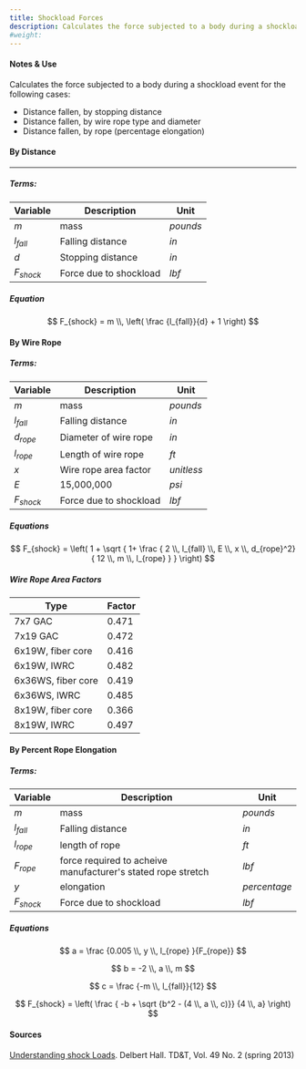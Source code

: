```yaml
---
title: Shockload Forces
description: Calculates the force subjected to a body during a shockload event.
#weight: 
---
```


#### Notes & Use

Calculates the force subjected to a body during a shockload event for the following cases:

* Distance fallen, by stopping distance
* Distance fallen, by wire rope type and diameter
* Distance fallen, by rope (percentage elongation)

#### By Distance
---

##### Terms:

|Variable|Description|Unit|
|-----|-----|-----|
|$m$ | mass| *pounds*|
|$l_{fall}$ | Falling distance | *in*|
|$d$ | Stopping distance | *in*|
|$F_{shock}$ | Force due to shockload| *lbf*|

##### Equation

$$ F_{shock} = m \\, \left( \frac {l_{fall}}{d} + 1 \right) $$


#### By Wire Rope

##### Terms:

|Variable|Description|Unit|
|-----|-----|-----|
|$m$ | mass| *pounds*|
|$l_{fall}$ | Falling distance| *in*|
|$d_{rope}$ | Diameter of wire rope| *in*|
|$l_{rope}$ | Length of wire rope| *ft*|
|$x$ | Wire rope area factor| *unitless*|
|$E$ | 15,000,000 |*psi*|
|$F_{shock}$ | Force due to shockload| *lbf*|

##### Equations

$$ F_{shock} = \left( 
    1 + \sqrt {
        1+ \frac
        { 2 \\, l_{fall} \\, E \\, x \\, d_{rope}^2}
        { 12 \\, m \\, l_{rope} }
}
\right) $$


##### Wire Rope Area Factors

|Type|Factor|
|------|------|
|7x7 GAC|0.471|
|7x19 GAC|0.472|
|6x19W, fiber core|0.416|
|6x19W, IWRC|0.482|
|6x36WS, fiber core|0.419|
|6x36WS, IWRC|0.485|
|8x19W, fiber core|0.366|
|8x19W, IWRC|0.497|


#### By Percent Rope Elongation

##### Terms:

|Variable|Description|Unit|
|-----|-----|-----|
|$m$ | mass| *pounds*|
|$l_{fall}$ | Falling distance | *in*|
|$l_{rope}$ | length of rope | *ft*|
|$F_{rope}$ | force required to acheive manufacturer's stated rope stretch | *lbf*|
|$y$ | elongation | *percentage*|
|$F_{shock}$ | Force due to shockload| *lbf*|

##### Equations

$$ a =  \frac {0.005 \\, y \\, l_{rope} }{F_{rope}} $$

$$ b = -2 \\, a \\, m $$

$$ c = \frac {-m \\, l_{fall}}{12} $$

$$ F_{shock} = \left( 
    \frac
    { -b + \sqrt 
        {b^2 - (4 \\, a \\, c)}}
    {4 \\, a}
\right) $$

#### Sources

[Understanding shock Loads](http://tdt.usitt.org/GetPDF.aspx?PDF=49-2shockloads). Delbert Hall. TD&T, Vol. 49 No. 2 (spring 2013)